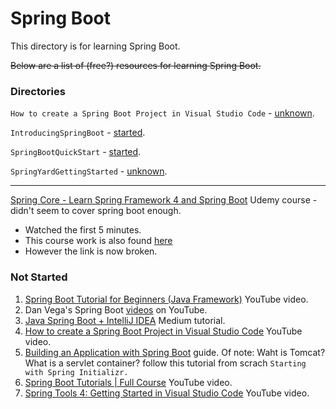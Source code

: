 # Spring Boot

This directory is for learning Spring Boot.

~~Below are a list of (free?) resources for learning Spring Boot.~~

### Directories
`How to create a Spring Boot Project in Visual Studio Code` - [unknown](https://github.com/JamieBort/LearningDirectory/tree/master/Java/Courses/SpringBoot/HowToCreateASpringBootProjectInVisualStudioCode).

`IntroducingSpringBoot` - [started](https://github.com/JamieBort/LearningDirectory/tree/master/Java/Courses/SpringBoot/IntroducingSpringBoot#status).

`SpringBootQuickStart` - [started](https://github.com/JamieBort/LearningDirectory/tree/master/Java/Courses/SpringBoot/SpringBootQuickStart#status).

`SpringYardGettingStarted` - [unknown](https://github.com/JamieBort/LearningDirectory/tree/master/Java/Courses/SpringBoot/SpringYardGettingStarted).

---
[Spring Core - Learn Spring Framework 4 and Spring Boot](https://www.udemy.com/cart/subscribe/course/724502/) Udemy course - didn't seem to cover spring boot enough.
* Watched the first 5 minutes.
* This course work is also found [here](https://github.com/JamieBort/LearningDirectory/tree/master/Java/IntroductionToSpringBoot)
* However the link is now broken.

### Not Started
1. [Spring Boot Tutorial for Beginners (Java Framework)](https://www.youtube.com/watch?v=vtPkZShrvXQ) YouTube video.
2. Dan Vega's Spring Boot [videos](https://www.youtube.com/channel/UCc98QQw1D-y38wg6mO3w4MQ) on YouTube.
3. [Java Spring Boot + IntelliJ IDEA](https://medium.com/danielpadua/java-spring-boot-intellij-idea-b919b0097a0) Medium tutorial.
4. [How to create a Spring Boot Project in Visual Studio Code](https://www.youtube.com/watch?v=5mpHejytgFE) YouTube video.
5. [Building an Application with Spring Boot](https://spring.io/guides/gs/spring-boot/) guide. Of note: Waht is Tomcat? What is a servlet container? follow this tutorial from scrach `Starting with Spring Initializr.`
6. [Spring Boot Tutorials | Full Course](https://www.youtube.com/watch?v=35EQXmHKZYs) YouTube video.
7. [Spring Tools 4: Getting Started in Visual Studio Code](https://www.youtube.com/watch?v=epDPEphSYSI) YouTube video.